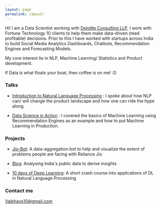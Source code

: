 ```yaml
---
layout: page
permalink: /about/
---
```

Hi! I am a Data Scientist working with [Deloitte Consulting LLP](https://www2.deloitte.com/us/en/services/consulting.html), I work with Fortune Technology 10 clients to help them make data-driven (read profitable) decisions. Prior to this I have worked with startups across India to build Social Media Analytics Dashboards, Chatbots, Recommendation Engines and Forecasting Models. 

My core interest lie in NLP, Machine Learning/ Statistics and Product development.

If Data is what floats your boat, then coffee is on me! :D 

### Talks

- [Introduction to Natural Language Processing](https://docs.google.com/presentation/d/1IZE7R3vRvLG8KbMnWAsYKwn5HZj7W_NNqcBonu9Pl3g/edit?usp=sharing) : I spoke about how NLP can/ will change the product landscape and how one can ride the hype along.

- [Data Science in Action](https://docs.google.com/presentation/d/1NeyJK966uP8DIg9npym81CIcrOlJMpNw4HUKdaS6s4o/edit?usp=sharing) : I covered the basics of Machine Learning using Recommendation Engines as an example and how to put Machine Learning in Production.


### Projects

- [Jio-Bot](https://www.messenger.com/t/366499693719621): A data-aggregation bot to help and visualize the extent of problems people are facing with Reliance Jio

- [Blog](https://medium.com/@vaibhavs10): Analysing India's public data to derive insights

- [10 days of Deep Learning](https://github.com/Vaibhavs10/10_days_of_deep_learning): A short crash course into applications of DL in Natural Language Processing

### Contact me

[Vaibhavs10@gmail.com](mailto:vaibhavs10@gmail.com)

